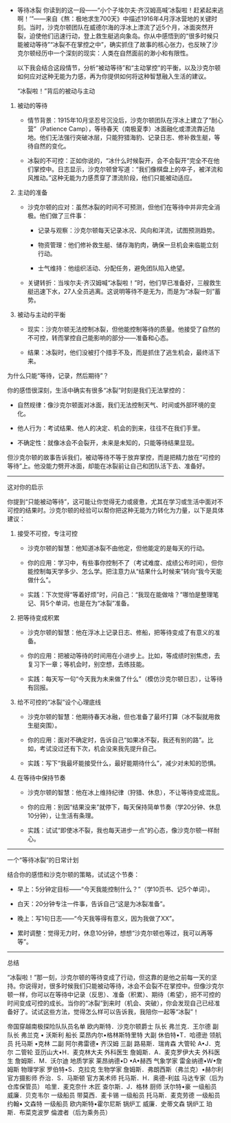 
- 等待冰裂
	你读到的这一段——“小个子埃尔夫·齐汉姆高喊‘冰裂啦！赶紧起来逃啊！’”——来自《熬：极地求生700天》中描述1916年4月浮冰营地的关键时刻。当时，沙克尔顿团队在威德尔海的浮冰上漂流了近5个月，冰面突然开裂，迫使他们迅速行动，登上救生艇逃向象岛。你从中感悟到的“很多时候只能被动等待”“冰裂不在掌控之中”，确实抓住了故事的核心张力，也反映了沙克尔顿经历中一个深刻的现实：人类在自然面前的渺小和有限性。

	以下我会结合这段情节，分析“被动等待”和“主动掌控”的平衡，以及沙克尔顿如何应对这种无能为力感，再为你提供如何将这种智慧融入生活的建议。
	
	“冰裂啦！”背后的被动与主动

1. 被动的等待
    
    - 情节背景：1915年10月坚忍号沉没后，沙克尔顿团队在浮冰上建立了“耐心营”（Patience Camp），等待春天（南极夏季）冰面融化或漂流靠近陆地。他们无法强行突破冰层，只能狩猎海豹、记录日志、修补救生艇，等待自然的变化。
        
    - 冰裂的不可控：正如你说的，“冰什么时候裂开，会不会裂开”完全不在他们掌控中。日志显示，沙克尔顿曾写道：“我们像棋盘上的卒子，被洋流和风推动。”这种无能为力感贯穿了漂流阶段，他们只能被动适应。
        
2. 主动的准备
    
    - 沙克尔顿的应对：虽然冰裂的时间不可预测，但他们在等待中并非完全消极。他们做了三件事：
        
        - 记录与观察：沙克尔顿每天记录冰况、风向和洋流，试图预测趋势。
            
        - 物资管理：他们修补救生艇、储存海豹肉，确保一旦机会来临能立刻行动。
            
        - 士气维持：他组织活动、分配任务，避免团队陷入绝望。
            
    - 关键转折：当埃尔夫·齐汉姆喊“冰裂啦！”时，他们早已准备好，三艘救生艇迅速下水，27人全员逃离。这说明等待不是无为，而是为“冰裂一刻”蓄势。
        
3. 被动与主动的平衡
    
    - 现实：沙克尔顿无法控制冰裂，但他能控制等待的质量。他接受了自然的不可控，转而掌控自己能影响的部分——准备和心态。
        
    - 结果：冰裂时，他们没被打个措手不及，而是抓住了逃生机会，最终活下来。
        

为什么只能“等待，记录，然后期待”？

你的感悟很深刻，生活中确实有很多“冰裂”时刻是我们无法掌控的：

- 自然规律：像沙克尔顿面对冰面，我们无法控制天气、时间或外部环境的变化。
    
- 他人行为：考试结果、他人的决定、机会的到来，往往不在我们手里。
    
- 不确定性：就像冰会不会裂开，未来是未知的，只能等待结果显现。
    

但沙克尔顿的故事告诉我们，被动等待不等于放弃掌控，而是把精力放在“可控的等待”上。他没能力劈开冰面，却能在冰裂前让自己和团队活下去、准备好。

---

这对你的启示

你提到“只能被动等待”，这可能让你觉得无力或疲惫，尤其在学习或生活中面对不可控的结果时。沙克尔顿的经验可以帮你把这种无能为力转化为力量，以下是具体建议：

1. 接受不可控，专注可控
    
    - 沙克尔顿的智慧：他知道冰裂不由他定，但他能定的是每天的行动。
        
    - 你的应用：学习中，有些事你控制不了（考试难度、成绩公布时间），但你能控制每天学多少、怎么学。把注意力从“结果什么时候来”转向“我今天能做什么”。
        
    - 实践：下次觉得“等着好烦”时，问自己：“我现在能做啥？”哪怕是整理笔记、背5个单词，也是在为“冰裂”准备。
        
2. 把等待变成积累
    
    - 沙克尔顿的智慧：他在浮冰上记录日志、修船，把等待变成了有意义的准备。
        
    - 你的应用：把被动等待的时间用在小进步上。比如，等成绩时别焦虑，去复习下一章；等机会时，别空想，去练技能。
        
    - 实践：每天写一句“今天我为未来做了什么”（模仿沙克尔顿日志），让等待有回报。
        
3. 给不可控的“冰裂”设个心理底线
    
    - 沙克尔顿的智慧：他期待春天冰融，但也准备了最坏打算（冰不裂就用救生艇突围）。
        
    - 你的应用：面对不确定时，告诉自己“如果冰不裂，我还有别的路”。比如，考试没过还有下次，机会没来我先提升自己。
        
    - 实践：写下“我最坏能接受什么，最好能期待什么”，减少对未知的恐惧。
        
4. 在等待中保持节奏
    
    - 沙克尔顿的智慧：他在冰上维持纪律（狩猎、休息），不让等待变成混乱。
        
    - 你的应用：别因“结果没来”就停下，每天保持简单节奏（学20分钟、休息10分钟），让生活有条理。
        
    - 实践：试试“即使冰不裂，我也每天进步一点”的心态，像沙克尔顿一样耐心。
        

---

一个“等待冰裂”的日常计划

结合你的感悟和沙克尔顿的策略，试试这个节奏：

- 早上：5分钟定目标——“今天我能控制什么？”（学10页书、记5个单词）。
    
- 白天：20分钟专注一件事，告诉自己“这是为冰裂准备”。
    
- 晚上：写1句日志——“今天我等得有意义，因为我做了XX”。
    
- 累时调整：觉得无力时，休息10分钟，想想“沙克尔顿也等过，我可以再等等”。
    

---

总结

“冰裂啦！”那一刻，沙克尔顿的等待变成了行动，但这靠的是他之前每一天的坚持。你说得对，很多时候我们只能被动等待，冰会不会裂不在掌控中。但像沙克尔顿一样，你可以在等待中记录（反思）、准备（积累）、期待（希望），把不可控的时间变成可控的成长。当你的“冰裂”到来时（机会、突破），你会发现自己已经准备好了。试试这些方法，觉得怎么样可以告诉我，我陪你一起等“冰裂”！









帝国穿越南极探险队队员名单
欧内斯特．沙克尔顿爵士 队长
弗兰克．王尔德 副队长
弗兰克 • 沃斯利 船长
菜昂内尔•格林斯特里特 大副
休伯特•T．哈德逊 领航员
托马斯 •克林 二副
阿尔弗雷德• 齐汉姆 三副
路易斯．瑞肯森 大管轮
A•J．克尔 二管轮
亚历山大•H．麦克林大夫 外科医生
詹姆斯．A．麦克罗伊大夫 外科医生
詹姆斯．M．沃尔迪 地质学家
莱昂纳德•D •A•赫西 气象学家
雷金纳德•W•詹姆斯 物理学家
罗伯特•S．克拉克 生物学家
詹姆斯．弗朗西斯（弗兰克）•赫尔利 官方摄影师
乔治．S．马斯顿 官方美术师
托马斯．H．奥德-利兹 马达专家（后为仓库保管员）
哈里．麦克奈什 木匠
查尔斯．J．格林 厨师
沃尔特•豪 一级船员
威廉．贝克韦尔 一级船员
带莫西．麦卡锡 一级船员
托马斯．麦克劳德 一级船员
约翰• 文森特 一级船员
欧内斯特•霍尔尼斯 锅炉工
威廉．史蒂文森 锅炉工
珀斯．布菜克波罗 倫渡者（后为乘务员）